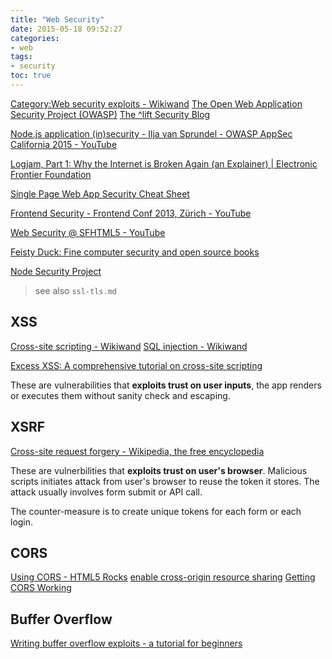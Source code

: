 ```yaml
---
title: "Web Security"
date: 2015-05-18 09:52:27
categories:
- web
tags:
- security
toc: true
---
```


[Category:Web security exploits - Wikiwand](http://www.wikiwand.com/en/Category:Web_security_exploits)
[The Open Web Application Security Project (OWASP)](https://www.owasp.org/index.php/Main_Page)
[The ^lift Security Blog](https://blog.liftsecurity.io/)

[Node.js application (in)security - Ilja van Sprundel - OWASP AppSec California 2015 - YouTube](https://www.youtube.com/watch?v=4J6-IFqyBjY)

[Logjam, Part 1: Why the Internet is Broken Again (an Explainer) | Electronic Frontier Foundation](https://www.eff.org/deeplinks/2015/05/logjam-internet-breaks-again)

[Single Page Web App Security Cheat Sheet](https://github.com/eoftedal/writings/blob/master/published/javascript-security-cheat-sheet.md)

[Frontend Security - Frontend Conf 2013, Zürich - YouTube](https://www.youtube.com/watch?v=fYjO5pIY1mY)

[Web Security @ SFHTML5 - YouTube](https://www.youtube.com/playlist?list=PLOU2XLYxmsIIkEU3Z_xdVo9EADurbdxKa)

[Feisty Duck: Fine computer security and open source books](https://www.feistyduck.com/)

[Node Security Project](https://nodesecurity.io/)

> see also `ssl-tls.md`

## XSS

[Cross-site scripting - Wikiwand](http://www.wikiwand.com/en/Cross-site_scripting)
[SQL injection - Wikiwand](http://www.wikiwand.com/en/SQL_injection)

[Excess XSS: A comprehensive tutorial on cross-site scripting](http://excess-xss.com/)

These are vulnerabilities that **exploits trust on user inputs**, the app renders or executes them without sanity check and escaping.

## XSRF

[Cross-site request forgery - Wikipedia, the free encyclopedia](http://en.wikipedia.org/wiki/Cross-site_request_forgery)

These are vulnerbilities that **exploits trust on user's browser**. Malicious scripts initiates attack from user's browser to reuse the token it stores. The attack usually involves form submit or API call.

The counter-measure is to create unique tokens for each form or each login.

## CORS

[Using CORS - HTML5 Rocks](http://www.html5rocks.com/en/tutorials/cors/)
[enable cross-origin resource sharing](http://enable-cors.org/index.html)
[Getting CORS Working](https://remysharp.com/2011/04/21/getting-cors-working)

## Buffer Overflow

[Writing buffer overflow exploits - a tutorial for beginners](http://www.eecis.udel.edu/~bmiller/cis459/2007s/readings/buff-overflow.html)

